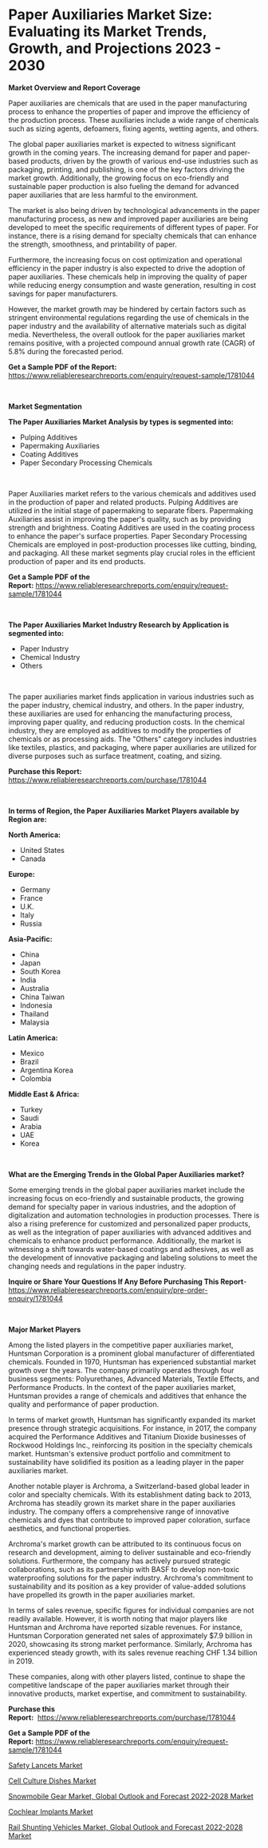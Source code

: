 <p><h1>Paper Auxiliaries Market Size: Evaluating its Market Trends, Growth, and Projections 2023 - 2030</h1></p><p><strong>Market Overview and Report Coverage</strong></p>
<p><p>Paper auxiliaries are chemicals that are used in the paper manufacturing process to enhance the properties of paper and improve the efficiency of the production process. These auxiliaries include a wide range of chemicals such as sizing agents, defoamers, fixing agents, wetting agents, and others.</p><p>The global paper auxiliaries market is expected to witness significant growth in the coming years. The increasing demand for paper and paper-based products, driven by the growth of various end-use industries such as packaging, printing, and publishing, is one of the key factors driving the market growth. Additionally, the growing focus on eco-friendly and sustainable paper production is also fueling the demand for advanced paper auxiliaries that are less harmful to the environment.</p><p>The market is also being driven by technological advancements in the paper manufacturing process, as new and improved paper auxiliaries are being developed to meet the specific requirements of different types of paper. For instance, there is a rising demand for specialty chemicals that can enhance the strength, smoothness, and printability of paper.</p><p>Furthermore, the increasing focus on cost optimization and operational efficiency in the paper industry is also expected to drive the adoption of paper auxiliaries. These chemicals help in improving the quality of paper while reducing energy consumption and waste generation, resulting in cost savings for paper manufacturers.</p><p>However, the market growth may be hindered by certain factors such as stringent environmental regulations regarding the use of chemicals in the paper industry and the availability of alternative materials such as digital media. Nevertheless, the overall outlook for the paper auxiliaries market remains positive, with a projected compound annual growth rate (CAGR) of 5.8% during the forecasted period.</p></p>
<p><strong>Get a Sample PDF of the Report:</strong> <a href="https://www.reliableresearchreports.com/enquiry/request-sample/1781044">https://www.reliableresearchreports.com/enquiry/request-sample/1781044</a></p>
<p>&nbsp;</p>
<p><strong>Market Segmentation</strong></p>
<p><strong>The Paper Auxiliaries Market Analysis by types is segmented into:</strong></p>
<p><ul><li>Pulping Additives</li><li>Papermaking Auxiliaries</li><li>Coating Additives</li><li>Paper Secondary Processing Chemicals</li></ul></p>
<p>&nbsp;</p>
<p><p>Paper Auxiliaries market refers to the various chemicals and additives used in the production of paper and related products. Pulping Additives are utilized in the initial stage of papermaking to separate fibers. Papermaking Auxiliaries assist in improving the paper's quality, such as by providing strength and brightness. Coating Additives are used in the coating process to enhance the paper's surface properties. Paper Secondary Processing Chemicals are employed in post-production processes like cutting, binding, and packaging. All these market segments play crucial roles in the efficient production of paper and its end products.</p></p>
<p><strong>Get a Sample PDF of the Report:</strong>&nbsp;<a href="https://www.reliableresearchreports.com/enquiry/request-sample/1781044">https://www.reliableresearchreports.com/enquiry/request-sample/1781044</a></p>
<p>&nbsp;</p>
<p><strong>The Paper Auxiliaries Market Industry Research by Application is segmented into:</strong></p>
<p><ul><li>Paper Industry</li><li>Chemical Industry</li><li>Others</li></ul></p>
<p>&nbsp;</p>
<p><p>The paper auxiliaries market finds application in various industries such as the paper industry, chemical industry, and others. In the paper industry, these auxiliaries are used for enhancing the manufacturing process, improving paper quality, and reducing production costs. In the chemical industry, they are employed as additives to modify the properties of chemicals or as processing aids. The "Others" category includes industries like textiles, plastics, and packaging, where paper auxiliaries are utilized for diverse purposes such as surface treatment, coating, and sizing.</p></p>
<p><strong>Purchase this Report:</strong>&nbsp; <a href="https://www.reliableresearchreports.com/purchase/1781044">https://www.reliableresearchreports.com/purchase/1781044</a></p>
<p>&nbsp;</p>
<p><strong>In terms of Region, the Paper Auxiliaries Market Players available by Region are:</strong></p>
<p>
    <p> <strong> North America: </strong>
        <ul>
            <li>United States</li>
            <li>Canada</li>
        </ul>
        </p> 
    <p> <strong> Europe: </strong>
        <ul>
            <li>Germany</li>
            <li>France</li>
            <li>U.K.</li>
            <li>Italy</li>
            <li>Russia</li>
        </ul>
        </p> 
    <p> <strong> Asia-Pacific: </strong>
        <ul>
            <li>China</li>
            <li>Japan</li>
            <li>South Korea</li>
            <li>India</li>
            <li>Australia</li>
            <li>China Taiwan</li>
            <li>Indonesia</li>
            <li>Thailand</li>
            <li>Malaysia</li>
        </ul>
        </p> 
    <p> <strong> Latin America: </strong>
        <ul>
            <li>Mexico</li>
            <li>Brazil</li>
            <li>Argentina Korea</li>
            <li>Colombia</li>
        </ul>
        </p> 
    <p> <strong> Middle East & Africa: </strong>
        <ul>
            <li>Turkey</li>
            <li>Saudi</li>
            <li>Arabia</li>
            <li>UAE</li>
            <li>Korea</li>
        </ul>
    </p>
    </p>
<p>&nbsp;</p>
<p><strong>What are the Emerging Trends in the Global Paper Auxiliaries market?</strong></p>
<p><p>Some emerging trends in the global paper auxiliaries market include the increasing focus on eco-friendly and sustainable products, the growing demand for specialty paper in various industries, and the adoption of digitalization and automation technologies in production processes. There is also a rising preference for customized and personalized paper products, as well as the integration of paper auxiliaries with advanced additives and chemicals to enhance product performance. Additionally, the market is witnessing a shift towards water-based coatings and adhesives, as well as the development of innovative packaging and labeling solutions to meet the changing needs and regulations in the paper industry.</p></p>
<p><strong>Inquire or Share Your Questions If Any Before Purchasing This Report</strong>- <a href="https://www.reliableresearchreports.com/enquiry/pre-order-enquiry/1781044">https://www.reliableresearchreports.com/enquiry/pre-order-enquiry/1781044</a></p>
<p>&nbsp;</p>
<p><strong>Major Market Players</strong></p>
<p><p>Among the listed players in the competitive paper auxiliaries market, Huntsman Corporation is a prominent global manufacturer of differentiated chemicals. Founded in 1970, Huntsman has experienced substantial market growth over the years. The company primarily operates through four business segments: Polyurethanes, Advanced Materials, Textile Effects, and Performance Products. In the context of the paper auxiliaries market, Huntsman provides a range of chemicals and additives that enhance the quality and performance of paper production.</p><p>In terms of market growth, Huntsman has significantly expanded its market presence through strategic acquisitions. For instance, in 2017, the company acquired the Performance Additives and Titanium Dioxide businesses of Rockwood Holdings Inc., reinforcing its position in the specialty chemicals market. Huntsman's extensive product portfolio and commitment to sustainability have solidified its position as a leading player in the paper auxiliaries market.</p><p>Another notable player is Archroma, a Switzerland-based global leader in color and specialty chemicals. With its establishment dating back to 2013, Archroma has steadily grown its market share in the paper auxiliaries industry. The company offers a comprehensive range of innovative chemicals and dyes that contribute to improved paper coloration, surface aesthetics, and functional properties.</p><p>Archroma's market growth can be attributed to its continuous focus on research and development, aiming to deliver sustainable and eco-friendly solutions. Furthermore, the company has actively pursued strategic collaborations, such as its partnership with BASF to develop non-toxic waterproofing solutions for the paper industry. Archroma's commitment to sustainability and its position as a key provider of value-added solutions have propelled its growth in the paper auxiliaries market.</p><p>In terms of sales revenue, specific figures for individual companies are not readily available. However, it is worth noting that major players like Huntsman and Archroma have reported sizable revenues. For instance, Huntsman Corporation generated net sales of approximately $7.9 billion in 2020, showcasing its strong market performance. Similarly, Archroma has experienced steady growth, with its sales revenue reaching CHF 1.34 billion in 2019.</p><p>These companies, along with other players listed, continue to shape the competitive landscape of the paper auxiliaries market through their innovative products, market expertise, and commitment to sustainability.</p></p>
<p><strong>Purchase this Report:</strong>&nbsp;&nbsp;<a href="https://www.reliableresearchreports.com/purchase/1781044">https://www.reliableresearchreports.com/purchase/1781044</a></p>
<p></p>
<p><strong>Get a Sample PDF of the Report:</strong>&nbsp;<a href="https://www.reliableresearchreports.com/enquiry/request-sample/1781044">https://www.reliableresearchreports.com/enquiry/request-sample/1781044</a></p>
<p><p><a href="https://www.linkedin.com/pulse/safety-lancets-market-share-amp-new-trends-analysis-wx8ze/">Safety Lancets Market</a></p><p><a href="https://www.linkedin.com/pulse/decoding-cell-culture-dishes-market-deep-dive-latest-trends-o8oze/">Cell Culture Dishes Market</a></p><p><a href="https://medium.com/@juliecastro06/snowmobile-gear-market-global-outlook-and-forecast-2022-2028-market-analysis-its-cagr-market-12519b0919c9">Snowmobile Gear Market, Global Outlook and Forecast 2022-2028 Market</a></p><p><a href="https://www.linkedin.com/pulse/decoding-cochlear-implants-market-deep-dive-latest-trends-kwuhe/">Cochlear Implants Market</a></p><p><a href="https://medium.com/@marieriley2012/rail-shunting-vehicles-market-global-outlook-and-forecast-2022-2028-market-insight-market-trends-91c09ab8f357">Rail Shunting Vehicles Market, Global Outlook and Forecast 2022-2028 Market</a></p></p>